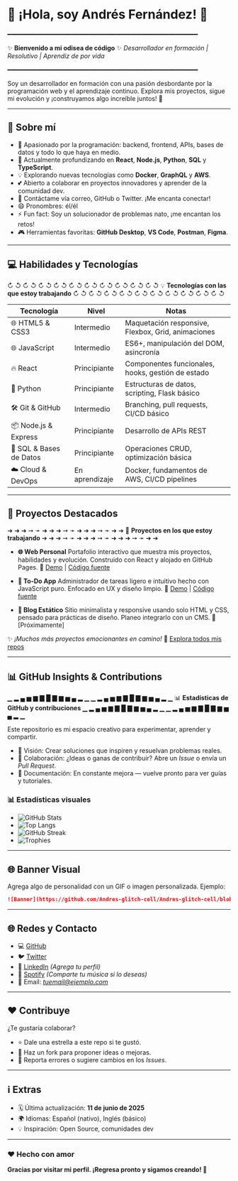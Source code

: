 # 🌌 ¡Hola, soy Andrés Fernández! 👋

━━━━━━━━━━━━━━━━━━━━━━━━━━━━━━━━━━━━━━━━━━━━━━━━━━━

✨ **Bienvenido a mi odisea de código** ✨
*Desarrollador en formación | Resolutivo | Aprendiz de por vida*

━━━━━━━━━━━━━━━━━━━━━━━━━━━━━━━━━━━━━━━━━━━━━━━━━━━

Soy un desarrollador en formación con una pasión desbordante por la programación web y el aprendizaje continuo. Explora mis proyectos, sigue mi evolución y ¡construyamos algo increíble juntos! 🚀

---

## 📌 Sobre mí

* 👀 Apasionado por la programación: backend, frontend, APIs, bases de datos y todo lo que haya en medio.
* 🌱 Actualmente profundizando en **React**, **Node.js**, **Python**, **SQL** y **TypeScript**.
* 💡 Explorando nuevas tecnologías como **Docker**, **GraphQL** y **AWS**.
* 💕 Abierto a colaborar en proyectos innovadores y aprender de la comunidad dev.
* 📢 Contáctame vía correo, GitHub o Twitter. ¡Me encanta conectar!
* 😄 Pronombres: él/él
* ⚡ Fun fact: Soy un solucionador de problemas nato, ¡me encantan los retos!
* 🎮 Herramientas favoritas: **GitHub Desktop**, **VS Code**, **Postman**, **Figma**.

---

## 💻 Habilidades y Tecnologías

↻ ↺ ↻ ↺ ↻ ↺ ↻ ↺ ↻ ↺ ↻ ↺ ↻ ↺ ↻ ↺ ↻ ↺ ↻ ↺
💡 **Tecnologías con las que estoy trabajando**
↻ ↺ ↻ ↺ ↻ ↺ ↻ ↺ ↻ ↺ ↻ ↺ ↻ ↺ ↻ ↺ ↻ ↺ ↻ ↺

| Tecnología               | Nivel          | Notas                                              |
| ------------------------ | -------------- | -------------------------------------------------- |
| 🌐 HTML5 & CSS3          | Intermedio     | Maquetación responsive, Flexbox, Grid, animaciones |
| 🌐 JavaScript            | Intermedio     | ES6+, manipulación del DOM, asincronía             |
| 🔥 React                 | Principiante   | Componentes funcionales, hooks, gestión de estado  |
| 🐍 Python                | Principiante   | Estructuras de datos, scripting, Flask básico      |
| 🛠️ Git & GitHub         | Intermedio     | Branching, pull requests, CI/CD básico             |
| 📦 Node.js & Express     | Principiante   | Desarrollo de APIs REST                            |
| 📔️ SQL & Bases de Datos | Principiante   | Operaciones CRUD, optimización básica              |
| ☁️ Cloud & DevOps        | En aprendizaje | Docker, fundamentos de AWS, CI/CD pipelines        |

---

## 🚀 Proyectos Destacados

➔ ➜ ➔ ➙ ➛ ➜ ➔ ➜ ➙ ➛ ➜ ➔ ➜ ➙ ➛ ➜ ➔
🚀 **Proyectos en los que estoy trabajando**
➔ ➜ ➔ ➙ ➛ ➜ ➔ ➜ ➙ ➛ ➜ ➔ ➜ ➙ ➛ ➜ ➔

* **🌐 Web Personal**
  Portafolio interactivo que muestra mis proyectos, habilidades y evolución. Construido con React y alojado en GitHub Pages.
  🔗 [Demo](#) | [Código fuente](https://github.com/Andres-glitch-cell/personal-website)

* **📝 To-Do App**
  Administrador de tareas ligero e intuitivo hecho con JavaScript puro. Enfocado en UX y diseño limpio.
  🔗 [Demo](#) | [Código fuente](https://github.com/Andres-glitch-cell/todo-app)

* **📖 Blog Estático**
  Sitio minimalista y responsive usando solo HTML y CSS, pensado para prácticas de diseño. Planeo integrarlo con un CMS.
  🔗 \[Próximamente]

✨ *¡Muchos más proyectos emocionantes en camino!*
🔗 [Explora todos mis repos](https://github.com/Andres-glitch-cell)

---

## 📊 GitHub Insights & Contributions

▁ ▂ ▄ ▅ ▆ ▇ █ ▇ ▆ ▅ ▄ ▂ ▁ ▁ ▂ ▄ ▅ ▆ ▇ █ ▇ ▆ ▅ ▄ ▂ ▁
📊 **Estadísticas de GitHub y contribuciones**
▁ ▂ ▄ ▅ ▆ ▇ █ ▇ ▆ ▅ ▄ ▂ ▁ ▁ ▂ ▄ ▅ ▆ ▇ █ ▇ ▆ ▅ ▄ ▂ ▁

Este repositorio es mi espacio creativo para experimentar, aprender y compartir.

* 📌 Visión: Crear soluciones que inspiren y resuelvan problemas reales.
* 🤝 Colaboración: ¿Ideas o ganas de contribuir? Abre un *Issue* o envía un *Pull Request*.
* 📝 Documentación: En constante mejora — vuelve pronto para ver guías y tutoriales.

### 📊 Estadísticas visuales

* ![GitHub Stats](https://github-readme-stats.vercel.app/api?username=Andres-glitch-cell\&show_icons=true\&theme=radical)
* ![Top Langs](https://github-readme-stats.vercel.app/api/top-langs/?username=Andres-glitch-cell\&layout=compact\&theme=radical)
* ![GitHub Streak](https://github-readme-streak-stats.herokuapp.com?user=Andres-glitch-cell\&theme=radical)
* ![Trophies](https://github-profile-trophy.vercel.app/?username=Andres-glitch-cell\&theme=radical\&column=4)

---

## 🌐 Banner Visual

Agrega algo de personalidad con un GIF o imagen personalizada.
Ejemplo:

```md
![Banner](https://github.com/Andres-glitch-cell/Andres-glitch-cell/blob/main/programming-banner.gif)
```

---

## 🌐 Redes y Contacto

* 💻 [GitHub](https://github.com/Andres-glitch-cell)
* 🐦 [Twitter](#)
* 💼 [LinkedIn](#) *(Agrega tu perfil)*
* 🎵 [Spotify](#) *(Comparte tu música si lo deseas)*
* 📧 Email: *[tuemail@ejemplo.com](mailto:tuemail@ejemplo.com)*

---

## ❤️ Contribuye

¿Te gustaría colaborar?

* ⭐ Dale una estrella a este repo si te gustó.
* 🍝 Haz un fork para proponer ideas o mejoras.
* 🐛 Reporta errores o sugiere cambios en los *Issues*.

---

## ℹ️ Extras

* 🗓️ Última actualización: **11 de junio de 2025**
* 🌍 Idiomas: Español (nativo), Inglés (básico)
* 💡 Inspiración: Open Source, comunidades dev

---

### ❤️ Hecho con amor

**Gracias por visitar mi perfil. ¡Regresa pronto y sigamos creando! 🚀**
